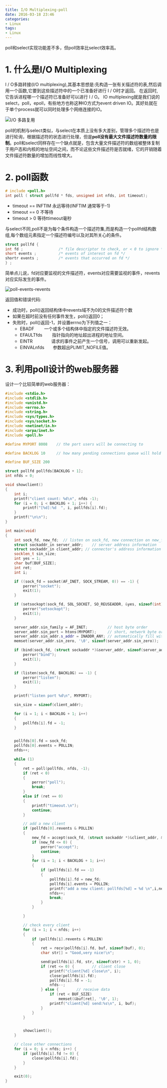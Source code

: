 ```yaml
---
title: I/O Multiplexing-poll
date: 2016-03-18 23:46
categories: 
- Linux
tags:
- Linux
---
```


poll和select实现功能差不多，但poll效率比select效率高。

<!-- more -->

# 1. 什么是I/O Multiplexing

 I / O多路转接(I/O multiplexing),其基本思想是:先构造一张有关描述符的表,然后调用一个函数,它要到这些描述符中的一个已准备好进行 I / O时才返回。
在返回时,它告诉进程哪一个描述符已准备好可以进行 I / O。
IO multiplexing就是我们说的select，poll，epoll，有些地方也称这种IO方式为event driven IO。其好处就在于单个process就可以同时处理多个网络连接的IO。

![I/O 多路复用](/img/archives/io_mul.png)

poll的机制与select类似，与select在本质上没有多大差别，管理多个描述符也是进行轮询，根据描述符的状态进行处理，但是**poll没有最大文件描述符数量的限制**。poll和select同样存在一个缺点就是，包含大量文件描述符的数组被整体复制于用户态和内核的地址空间之间，而不论这些文件描述符是否就绪，它的开销随着文件描述符数量的增加而线性增大。

# 2. poll函数

```cpp
# include <poll.h>  
int poll ( struct pollfd * fds, unsigned int nfds, int timeout);
```
- timeout == INFTIM 永远等待(INFTIM 通常等于-1)
- timeout == 0 不等待
- timeout > 0 等待ttimeout毫秒

与select不同,poll不是为每个条件构造一个描述符集,而是构造一个pollfd结构数组,每个数组元素指定一个描述符编号以及对其所关心的条件。

```cpp
struct pollfd {  
int fd ;                /* file descriptor to check, or < 0 to ignore */  
short events ;          /* events of interest on fd */  
shortr events ;         /* events that occurred on fd */  
} ;  
```

简单点儿说，fd对应要监视的文件描述符，events对应需要监视的事件，revents对应实际发生的事件。

![poll-events-revents](/img/archives/poll-events-revents.png)

返回值和错误代码:
- 成功时，poll()返回结构体中revents域不为0的文件描述符个数
- 如果在超时前没有任何事件发生，poll()返回0；
- 失败时，poll()返回-1，并设置errno为下列值之一：
  + EBADF　　       一个或多个结构体中指定的文件描述符无效。
  + EFAULTfds　　 指针指向的地址超出进程的地址空间。
  + EINTR　　　　  请求的事件之前产生一个信号，调用可以重新发起。
  + EINVALnfds　　参数超出PLIMIT_NOFILE值。

# 3. 利用poll设计的web服务器

设计一个比较简单的web服务器：

```cpp
#include <stdio.h>
#include <stdlib.h>
#include <unistd.h>
#include <errno.h>
#include <string.h>
#include <sys/types.h>
#include <sys/socket.h>
#include <netinet/in.h>
#include <arpa/inet.h>
#include <poll.h>

#define MYPORT 8008    // the port users will be connecting to

#define BACKLOG 10     // how many pending connections queue will hold

#define BUF_SIZE 200

struct pollfd pollfds[BACKLOG + 1];
int nfds = 0;

void showclient()
{
    int i;
    printf("client count: %d\n", nfds -1);
    for (i = 0; i < BACKLOG + 1; i++) {
        printf("[%d]:%d  ", i, pollfds[i].fd);
    }
    printf("\n\n");
}

int main(void)
{
    int sock_fd, new_fd;  // listen on sock_fd, new connection on new_fd
    struct sockaddr_in server_addr;    // server address information
    struct sockaddr_in client_addr; // connector's address information
    socklen_t sin_size;
    int yes = 1;
    char buf[BUF_SIZE];
    int ret;
    int i;

    if ((sock_fd = socket(AF_INET, SOCK_STREAM, 0)) == -1) {
        perror("socket");
        exit(1);
    }

    if (setsockopt(sock_fd, SOL_SOCKET, SO_REUSEADDR, &yes, sizeof(int)) == -1) {
        perror("setsockopt");
        exit(1);
    }

    server_addr.sin_family = AF_INET;         // host byte order
    server_addr.sin_port = htons(MYPORT);     // short, network byte order
    server_addr.sin_addr.s_addr = INADDR_ANY; // automatically fill with my IP
    memset(server_addr.sin_zero, '\0', sizeof(server_addr.sin_zero));

    if (bind(sock_fd, (struct sockaddr *)&server_addr, sizeof(server_addr)) == -1) {
        perror("bind");
        exit(1);
    }

    if (listen(sock_fd, BACKLOG) == -1) {
        perror("listen");
        exit(1);
    }

    printf("listen port %d\n", MYPORT);

    sin_size = sizeof(client_addr);

    for (i = 1; i < BACKLOG + 1; i++)
    {
        pollfds[i].fd = -1;
    }


    pollfds[0].fd = sock_fd;
    pollfds[0].events = POLLIN;
    nfds++;

    while (1)
    {
        ret = poll(pollfds, nfds, -1);
        if (ret < 0)
        {
            perror("poll");
            break;
        }
        else if (ret == 0)
        {
            printf("timeout.\n");
            continue;
        }

        // add a new client
        if (pollfds[0].revents & POLLIN)
        {
            new_fd = accept(sock_fd, (struct sockaddr *)&client_addr, &sin_size);
            if (new_fd <= 0) {
                perror("accept");
                continue;
            }
            for (i = 1; i < BACKLOG + 1; i++)
            {
                if (pollfds[i].fd == -1)
                {
                    pollfds[i].fd = new_fd;
                    pollfds[i].events = POLLIN;
                    printf("add a new client: pollfds[%d] = %d \n",i,new_fd);
                    nfds++;
                    break;
                }
            }

        }

        // check every client
        for (i = 1; i < nfds; i++)
        {
            if (pollfds[i].revents & POLLIN)
            {
                ret = recv(pollfds[i].fd, buf, sizeof(buf), 0);
                char str[] = "Good,very nice!\n";

                send(pollfds[i].fd, str, sizeof(str) + 1, 0);
                if (ret <= 0) {        // client close
                    printf("client[%d] close\n", i);
                    close(pollfds[i].fd);
                    pollfds[i].fd = -1;
                    nfds--;
                } else {        // receive data
                    if (ret < BUF_SIZE)
                        memset(&buf[ret], '\0', 1);
                    printf("client[%d] send:%s\n", i, buf);
                }
            }
        }


        showclient();
    }

    // close other connections
    for (i = 0; i < nfds; i++) {
        if (pollfds[i].fd != 0) {
            close(pollfds[i].fd);
        }
    }

    exit(0);
}
```